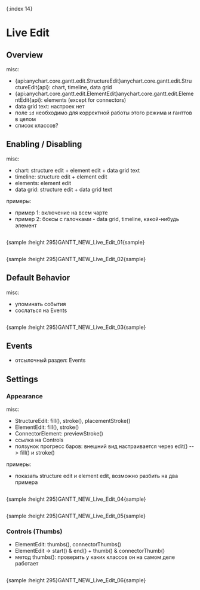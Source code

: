 {:index 14}
# Live Edit

## Overview

misc:

* {api:anychart.core.gantt.edit.StructureEdit}anychart.core.gantt.edit.StructureEdit{api}: chart, timeline, data grid
* {api:anychart.core.gantt.edit.ElementEdit}anychart.core.gantt.edit.ElementEdit{api}: elements (except for connectors)
* data grid text: настроек нет
* поле `id` необходимо для корректной работы этого режима и ганттов в целом
* список классов?

## Enabling / Disabling

misc:

* chart: structure edit + element edit + data grid text
* timeline: structure edit + element edit	
* elements: element edit
* data grid: structure edit + data grid text

примеры:

* пример 1: включение на всем чарте
* пример 2: боксы с галочками - data grid, timeline, какой-нибудь элемент

```

```

{sample :height 295}GANTT\_NEW\_Live\_Edit\_01{sample}

```

```

{sample :height 295}GANTT\_NEW\_Live\_Edit\_02{sample}

## Default Behavior

misc:

* упоминать события
* сослаться на Events

```

```

{sample :height 295}GANTT\_NEW\_Live\_Edit\_03{sample}

## Events

* отсылочный раздел: Events

## Settings

### Appearance

misc:

* StructureEdit: fill(), stroke(), placementStroke()
* ElementEdit:  fill(), stroke()
* ConnectorElement: previewStroke()
* ссылка на Controls
* ползунок прогресс баров: внешний вид настраивается через edit() --> fill() и stroke()

примеры:

* показать structure edit и element edit, возможно разбить на два примера

```

```

{sample :height 295}GANTT\_NEW\_Live\_Edit\_04{sample}

```

```

{sample :height 295}GANTT\_NEW\_Live\_Edit\_05{sample}

### Controls (Thumbs)

* ElementEdit:  thumbs(), connectorThumbs()
* ElementEdit -> start() & end() + thumb() & connectorThumb()
* метод thumbs(): проверить у каких классов он на самом деле работает

```

```

{sample :height 295}GANTT\_NEW\_Live\_Edit\_06{sample}